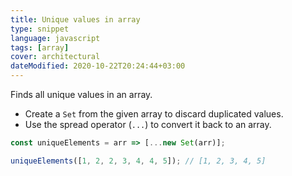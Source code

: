 ```yaml
---
title: Unique values in array
type: snippet
language: javascript
tags: [array]
cover: architectural
dateModified: 2020-10-22T20:24:44+03:00
---
```


Finds all unique values in an array.

- Create a `Set` from the given array to discard duplicated values.
- Use the spread operator (`...`) to convert it back to an array.

```js
const uniqueElements = arr => [...new Set(arr)];
```

```js
uniqueElements([1, 2, 2, 3, 4, 4, 5]); // [1, 2, 3, 4, 5]
```
